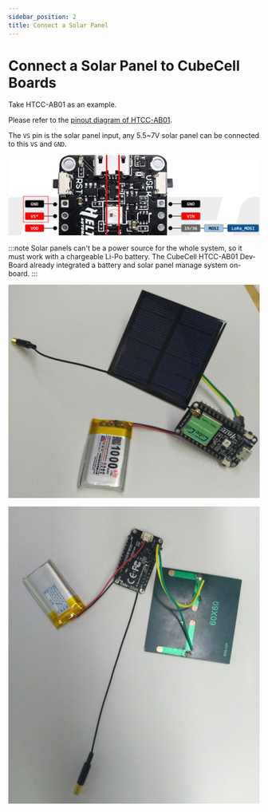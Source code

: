 ```yaml
---
sidebar_position: 2
title: Connect a Solar Panel
---
```



# Connect a Solar Panel to CubeCell Boards


Take HTCC-AB01 as an example.

Please refer to the [pinout diagram of HTCC-AB01](https://resource.heltec.cn/download/CubeCell/HTCC-AB01/HTCC-AB01_PinoutDiagram.pdf).

The `VS` pin is the solar panel input, any 5.5~7V solar panel can be connected to this `VS` and `GND`.

![](img/solar_panel/03.png)

:::note
Solar panels can&#39;t be a power source for the whole system, so it must work with a chargeable Li-Po battery. The CubeCell HTCC-AB01 Dev-Board already integrated a battery and solar panel manage system on-board.
:::

![](img/solar_panel/01.png)



![](img/solar_panel/02.png)